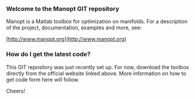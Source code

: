### Welcome to the Manopt GIT repository ###

Manopt is a Matlab toolbox for optimization on manifolds. For a description of the project, documentation, examples and more, see:

[http://www.manopt.org](http://www.manopt.org)

### How do I get the latest code? ###

This GIT repository was just recently set up. For now, download the toolbox directly from the official website linked above. More information on how to get code form here will follow.

Cheers!